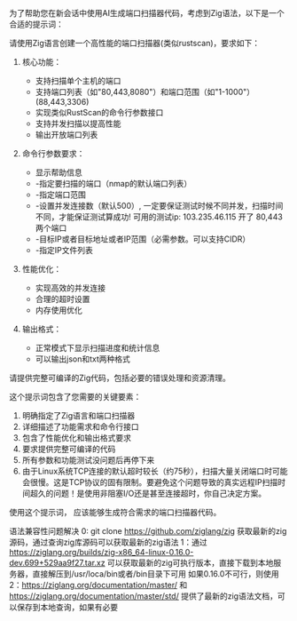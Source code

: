  为了帮助您在新会话中使用AI生成端口扫描器代码，考虑到Zig语法，以下是一个合适的提示词：

  请使用Zig语言创建一个高性能的端口扫描器(类似rustscan)，要求如下：

  1. 核心功能：
     - 支持扫描单个主机的端口
     - 支持端口列表（如"80,443,8080"）和端口范围（如"1-1000"）(88,443,3306)
     - 实现类似RustScan的命令行参数接口
     - 支持并发扫描以提高性能
     - 输出开放端口列表

  2. 命令行参数要求：
     - 显示帮助信息
     - -指定要扫描的端口（nmap的默认端口列表）
     - -指定端口范围
     - -设置并发连接数（默认500）, 一定要保证测试时候不同并发，扫描时间不同，才能保证测试算成功! 可用的测试ip: 103.235.46.115 开了 80,443两个端口
     - -目标IP或者目标地址或者IP范围（必需参数。可以支持CIDR）
     - -指定IP文件列表

  3. 性能优化：
     - 实现高效的并发连接
     - 合理的超时设置
     - 内存使用优化

  4. 输出格式：
     - 正常模式下显示扫描进度和统计信息
     - 可以输出json和txt两种格式

  请提供完整可编译的Zig代码，包括必要的错误处理和资源清理。

  这个提示词包含了您需要的关键要素：
  1. 明确指定了Zig语言和端口扫描器
  2. 详细描述了功能需求和命令行接口
  3. 包含了性能优化和输出格式要求
  4. 要求提供完整可编译的代码
  5. 所有参数和功能测试没问题后再停下来
  6. 由于Linux系统TCP连接的默认超时较长（约75秒），扫描大量关闭端口时可能会很慢。这是TCP协议的固有限制。要避免这个问题导致的真实远程IP扫描时间超久的问题！是使用非阻塞I/O还是甚至连接超时，你自己决定方案。

  使用这个提示词， 应该能够生成符合需求的端口扫描器代码。

语法兼容性问题解决
0: git clone https://github.com/ziglang/zig 获取最新的zig源码，通过查询zig库源码可以获取最新的zig语法
1：通过 https://ziglang.org/builds/zig-x86_64-linux-0.16.0-dev.699+529aa9f27.tar.xz 可以获取最新的zig可执行版本，直接下载到本地服务器，直接解压到/usr/loca/bin或者/bin目录下可用
如果0.16.0不可行，则使用
2：https://ziglang.org/documentation/master/ 和 https://ziglang.org/documentation/master/std/ 提供了最新的zig语法文档，可以保存到本地查询，如果有必要
 

